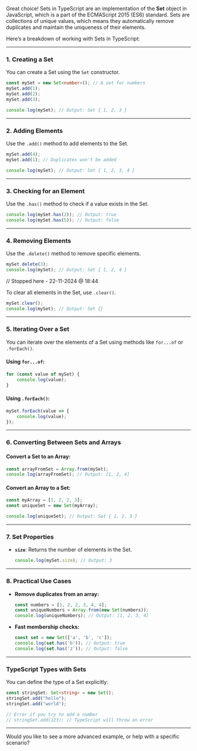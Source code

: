Great choice! Sets in TypeScript are an implementation of the **Set** object in JavaScript, which is a part of the ECMAScript 2015 (ES6) standard. Sets are collections of unique values, which means they automatically remove duplicates and maintain the uniqueness of their elements.

Here’s a breakdown of working with Sets in TypeScript:

---

### **1. Creating a Set**
You can create a Set using the `Set` constructor.

```typescript
const mySet = new Set<number>(); // A set for numbers
mySet.add(1);
mySet.add(2);
mySet.add(3);

console.log(mySet); // Output: Set { 1, 2, 3 }
```

---

### **2. Adding Elements**
Use the `.add()` method to add elements to the Set.

```typescript
mySet.add(4);
mySet.add(1); // Duplicates won't be added

console.log(mySet); // Output: Set { 1, 2, 3, 4 }
```

---

### **3. Checking for an Element**
Use the `.has()` method to check if a value exists in the Set.

```typescript
console.log(mySet.has(2)); // Output: true
console.log(mySet.has(5)); // Output: false
```

---

### **4. Removing Elements**
Use the `.delete()` method to remove specific elements.

```typescript
mySet.delete(3);
console.log(mySet); // Output: Set { 1, 2, 4 }
```

// Stopped here - 22-11-2024 @ 18:44

To clear all elements in the Set, use `.clear()`.

```typescript
mySet.clear();
console.log(mySet); // Output: Set {}
```

---

### **5. Iterating Over a Set**
You can iterate over the elements of a Set using methods like `for...of` or `.forEach()`.

#### Using `for...of`:
```typescript
for (const value of mySet) {
    console.log(value);
}
```

#### Using `.forEach()`:
```typescript
mySet.forEach(value => {
    console.log(value);
});
```

---

### **6. Converting Between Sets and Arrays**
#### Convert a Set to an Array:
```typescript
const arrayFromSet = Array.from(mySet);
console.log(arrayFromSet); // Output: [1, 2, 4]
```

#### Convert an Array to a Set:
```typescript
const myArray = [1, 2, 2, 3];
const uniqueSet = new Set(myArray);

console.log(uniqueSet); // Output: Set { 1, 2, 3 }
```

---

### **7. Set Properties**
- **`size`**: Returns the number of elements in the Set.
  ```typescript
  console.log(mySet.size); // Output: 3
  ```

---

### **8. Practical Use Cases**
- **Remove duplicates from an array:**
  ```typescript
  const numbers = [1, 2, 2, 3, 4, 4];
  const uniqueNumbers = Array.from(new Set(numbers));
  console.log(uniqueNumbers); // Output: [1, 2, 3, 4]
  ```

- **Fast membership checks:**
  ```typescript
  const set = new Set(['a', 'b', 'c']);
  console.log(set.has('b')); // Output: true
  console.log(set.has('z')); // Output: false
  ```

---

### **TypeScript Types with Sets**
You can define the type of a Set explicitly:

```typescript
const stringSet: Set<string> = new Set();
stringSet.add("hello");
stringSet.add("world");

// Error if you try to add a number
// stringSet.add(123); // TypeScript will throw an error
```

---

Would you like to see a more advanced example, or help with a specific scenario?